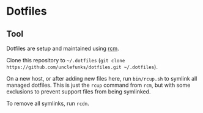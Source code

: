 # Dotfiles

## Tool

Dotfiles are setup and maintained using [rcm](https://github.com/thoughtbot/rcm).

Clone this repository to `~/.dotfiles` (`git clone https://github.com/unclefunks/dotfiles.git ~/.dotfiles`).

On a new host, or after adding new files here, run `bin/rcup.sh` to symlink all managed dotfiles. This is just the `rcup` command from `rcm`, but with some exclusions to prevent support files from being symlinked.

To remove all symlinks, run `rcdn`.
